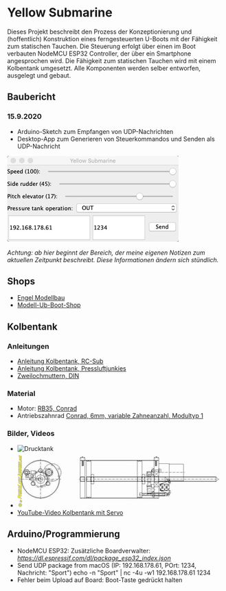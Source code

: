 # Yellow Submarine

Dieses Projekt beschreibt den Prozess der Konzeptionierung und (hoffentlich) Konstruktion eines ferngesteuerten U-Boots mit der Fähigkeit zum statischen Tauchen. Die Steuerung erfolgt über einen im Boot verbauten NodeMCU ESP32 Controller, der über ein Smartphone angesprochen wird. Die Fähigkeit zum statischen Tauchen wird mit einem Kolbentank umgesetzt. Alle Komponenten werden selber entworfen, ausgelegt und gebaut.

## Baubericht

### 15.9.2020

* Arduino-Sketch zum Empfangen von UDP-Nachrichten
* Desktop-App zum Generieren von Steuerkommandos und Senden als UDP-Nachricht

![Desktop Fernsteuerung](doc/images/desktop_remote_control_app.png)

*Achtung: ab hier beginnt der Bereich, der meine eigenen Notizen zum aktuellen Zeitpunkt beschreibt. Diese Informationen ändern sich stündlich.*

## Shops

* [Engel Modellbau](https://engel-modellbau.eu/shop/)
* [Modell-Ub-Boot-Shop](https://www.tauchrobotershop.de)

## Kolbentank

### Anleitungen

* [Anleitung Kolbentank, RC-Sub](https://www.rc-sub.de/mechanik/31-70mm-tauchtank)
* [Anleitung Kolbentank, Pressluftjunkies](http://zentrale.pressluftjunkies.net/index.php/de/projekte/newsfeeds/kolbentankbau)
* [Zweilochmuttern, DIN](http://www.fasteners.eu/de/standards/DIN/547/)

### Material

* Motor: [RB35, Conrad](https://www.conrad.de/de/p/modelcraft-rb350600-0a101r-getriebemotor-12-v-1-600-221936.html?gclid=Cj0KCQjwhvf6BRCkARIsAGl1GGimtMR-StjaftflzGFxRVpuXZrDfmshX5T4bXR6MQ_kuZ8rQXPsnSIaAk5LEALw_wcB&hk=SEM&WT.srch=1&WT.mc_id=google_pla&s_kwcid=AL%21222%213%21326955887696%21%21%21g%21%21&ef_id=Cj0KCQjwhvf6BRCkARIsAGl1GGimtMR-StjaftflzGFxRVpuXZrDfmshX5T4bXR6MQ_kuZ8rQXPsnSIaAk5LEALw_wcB%3AG%3As)
* Antriebszahnrad [Conrad, 6mm, variable Zahneanzahl, Modultyp 1](https://www.conrad.de/de/p/reely-stahlzahnrad-modul-typ-1-0-bohrungs-6-mm-anzahl-zaehne-15-231762.html)

### Bilder, Videos

* ![Drucktank](https://i.servimg.com/u/f82/19/59/44/01/dscn1810.jpg)
* ![Schema](doc/images/kolbentank_schema.jpg)
* [YouTube-Video Kolbentank mit Servo](https://www.youtube.com/watch?v=r41CPMqIAeA&feature=youtu.be)

## Arduino/Programmierung

* NodeMCU ESP32: Zusätzliche Boardverwalter: *https://dl.espressif.com/dl/package_esp32_index.json*
* Send UDP package from macOS (IP: 192.168.178.61, POrt: 1234, Nachricht: "Sport")
		echo -n "Sport" | nc -4u -w1 192.168.178.61 1234 
* Fehler beim Upload auf Board: Boot-Taste gedrückt halten